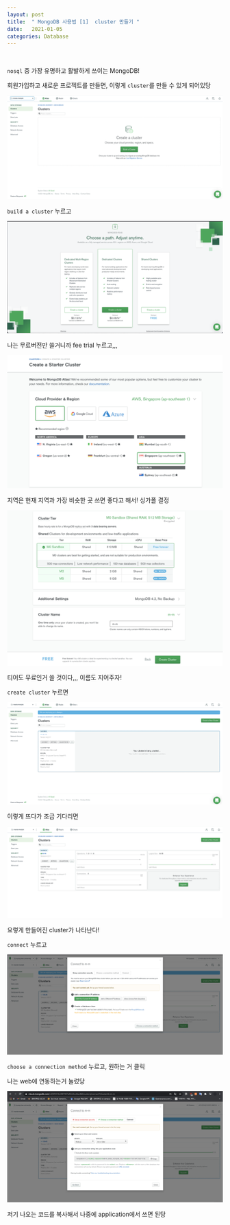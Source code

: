 ```yaml
---
layout: post
title:  " MongoDB 사용법 [1]  cluster 만들기 "
date:   2021-01-05
categories: Database
---
```


<br>

`nosql` 중 가장 유명하고 활발하게 쓰이는 MongoDB!


회원가입하고 새로운 프로젝트를 만들면, 이렇게 `cluster`를 만들 수 있게 되어있당


![1](static/assets/img/blog/mongoDB/mongo1.png)


`build a cluster` 누르고



![1](https://github.com/midannii/midannii.github.io/blob/master/static/assets/img/blog/mongoDB/mongo2.png)


나는 무료버전만 쓸거니까 fee trial 누르고,,,


![1](https://github.com/midannii/midannii.github.io/blob/master/static/assets/img/blog/mongoDB/mongo3.png)


지역은 현재 지역과 가장 비슷한 곳 쓰면 좋다고 해서! 싱가폴 결정


![1](https://github.com/midannii/midannii.github.io/blob/master/static/assets/img/blog/mongoDB/mongo4.png)


티어도 무료인거 쓸 것이다,,, 이름도 지어주자!

`create cluster` 누르면



![1](https://github.com/midannii/midannii.github.io/blob/master/static/assets/img/blog/mongoDB/mongo5.png)

이렇게 뜨다가 조금 기다리면




![1](https://github.com/midannii/midannii.github.io/blob/master/static/assets/img/blog/mongoDB/mongo6.png)


요렇게 만들어진 cluster가 나타난다!

`connect` 누르고

![1](https://github.com/midannii/midannii.github.io/blob/master/static/assets/img/blog/mongoDB/mongo7.png)

`choose a connection method` 누르고, 원하는 거 클릭

나는 web에 연동하는거 눌렀당

![1](https://github.com/midannii/midannii.github.io/blob/master/static/assets/img/blog/mongoDB/mongo8.png)

저기 나오는 코드를 복사해서 나중에 application에서 쓰면 된당

<br>
